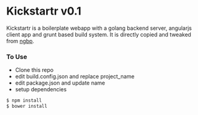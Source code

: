 # Kickstartr v0.1

Kickstartr is a boilerplate webapp with a golang backend server, angularjs client app and grunt based build system. It is directly copied and tweaked from [ngbp](https://github.com/ngbp/ngbp).

### To Use
* Clone this repo
* edit build.config.json and replace project_name
* edit package.json and update name
* setup dependencies
```sh
$ npm install
$ bower install
```
